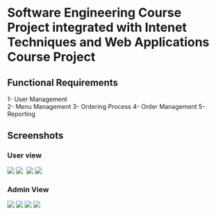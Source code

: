 <h1>Software Engineering Course Project integrated with Intenet Techniques and Web Applications Course Project</h1>

<h2>Functional Requirements</h2>
<p>
  1- User Management <br>
  2- Menu Management
  3- Ordering Process
  4- Order Management
  5- Reporting 
</p>

<h2>Screenshots</h2>
<h3>User view</h3>
<img src = "https://github.com/AlaaDuridi/SEPIZZA/assets/51034664/af7a263d-69fb-45bd-bd48-ad94792d03bb">
<img src ="https://github.com/AlaaDuridi/SEPIZZA/assets/51034664/8a61b85e-9a43-4ba6-a8d4-3cd830ed1f86">
<img scr ="https://github.com/AlaaDuridi/SEPIZZA/assets/51034664/31cba158-9726-4d9b-b24e-717e6a930d2f">
<img src ="https://github.com/AlaaDuridi/SEPIZZA/assets/51034664/d027cea2-9375-4710-9d22-7b3b937918e2">
<img src = "https://github.com/AlaaDuridi/SEPIZZA/assets/51034664/5eb580ee-4a4a-4dce-9530-15973c31cd81">

<h3>Admin View </h3>
<img src ="![six](https://github.com/AlaaDuridi/SEPIZZA/assets/51034664/344cd80b-7e97-4ba5-80b5-25f847b109c4)" > 
<img src ="![seven](https://github.com/AlaaDuridi/SEPIZZA/assets/51034664/7af68f2d-ceec-4f8c-872b-0b972f12445f)">
<img src="![eoght](https://github.com/AlaaDuridi/SEPIZZA/assets/51034664/3a6e5bc3-d513-4189-9b4b-8eaceb8dd15f)">
<img src = "![nine](https://github.com/AlaaDuridi/SEPIZZA/assets/51034664/72aef9dd-7714-4694-9c0e-02c4641ad97d)"> 







